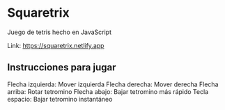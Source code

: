 # Squaretrix

Juego de tetris hecho en JavaScript

Link: https://squaretrix.netlify.app

## Instrucciones para jugar

Flecha izquierda: Mover izquierda
Flecha derecha: Mover derecha
Flecha arriba: Rotar tetromino
Flecha abajo: Bajar tetromino más rápido
Tecla espacio: Bajar tetromino instantáneo
